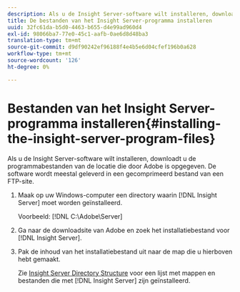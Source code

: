 ```yaml
---
description: Als u de Insight Server-software wilt installeren, downloadt u de programmabestanden van de locatie die door Adobe is opgegeven. De software wordt meestal geleverd in een gecomprimeerd bestand van een FTP-site.
title: De bestanden van het Insight Server-programma installeren
uuid: 32fc61da-b5d0-4463-b655-d4e99ad960d4
exl-id: 98066ba7-77e0-45c1-aafb-0ae6d8d48ba3
translation-type: tm+mt
source-git-commit: d9df90242ef96188f4e4b5e6d04cfef196b0a628
workflow-type: tm+mt
source-wordcount: '126'
ht-degree: 0%

---
```


# Bestanden van het Insight Server-programma installeren{#installing-the-insight-server-program-files}

Als u de Insight Server-software wilt installeren, downloadt u de programmabestanden van de locatie die door Adobe is opgegeven. De software wordt meestal geleverd in een gecomprimeerd bestand van een FTP-site.

1. Maak op uw Windows-computer een directory waarin [!DNL Insight Server] moet worden geïnstalleerd.

   Voorbeeld: [!DNL C:\Adobe\Server]

1. Ga naar de downloadsite van Adobe en zoek het installatiebestand voor [!DNL Insight Server].
1. Pak de inhoud van het installatiebestand uit naar de map die u hierboven hebt gemaakt.

   Zie [Insight Server Directory Structure](../../../../home/c-inst-svr/c-cfg-stgs-ref/c-ins-svr-dir-str.md#concept-5bcc8cf6d4d44fa6be43a97d23d1a20c) voor een lijst met mappen en bestanden die met [!DNL Insight Server] zijn geïnstalleerd.
